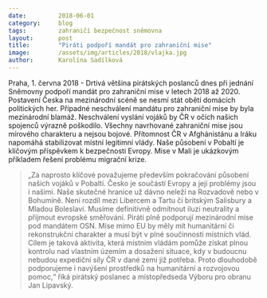```yaml
---
date:         2018-06-01
category:     blog
tags:         zahraničí bezpečnost sněmovna
layout:       post
title:        "Piráti podpoří mandát pro zahraniční mise"
image:        /assets/img/articles/2018/vlajka.jpg
author:       Karolína Sadílková
---
```



Praha, 1. června 2018 - Drtivá většina pirátských poslanců dnes při jednání Sněmovny podpoří mandát pro zahraniční mise v letech 2018 až 2020. Postavení Česka na mezinárodní scéně se nesmí stát obětí domácích politických her. Případné neschválení mandátu pro zahraniční mise by byla mezinárodní blamáž. Neschválení vyslání vojáků by ČR v očích našich spojenců výrazně poškodilo. Všechny navrhované zahraniční mise jsou mírového charakteru a nejsou bojové. Přítomnost ČR v Afghánistánu a Iráku napomáhá stabilizovat místní legitimní vlády. Naše působení v Pobaltí je klíčovým příspěvkem k bezpečnosti Evropy. Mise v Mali je ukázkovým příkladem řešení problému migrační krize.

> „Za naprosto klíčové považujeme především pokračování působení našich vojáků v Pobaltí. Česko je součástí Evropy a její problémy jsou i našimi. Naše skutečné hranice už dávno neleží na Rozvadově nebo v Bohumíně. Není rozdíl mezi Libercem a Tartu či britským Salisbury a Mladou Boleslaví. Musíme definitivně odmítnout iluzi neutrality a přijmout evropské směřování. Piráti plně podporují mezinárodní mise pod mandátem OSN. Mise mimo EU by měly mít humanitární či rekonstrukční charakter a musí být v plné součinnosti místních vlád. Cílem je taková aktivita, která místním vládám pomůže získat plnou kontrolu nad vlastním územím a dosažení situace, kdy v budoucnu nebudou expediční síly ČR v dané zemi již potřeba. Proto dlouhodobě podporujeme i navýšení prostředků na humanitární a rozvojovou pomoc,“ říká pirátský poslanec a místopředseda Výboru pro obranu Jan Lipavský.
